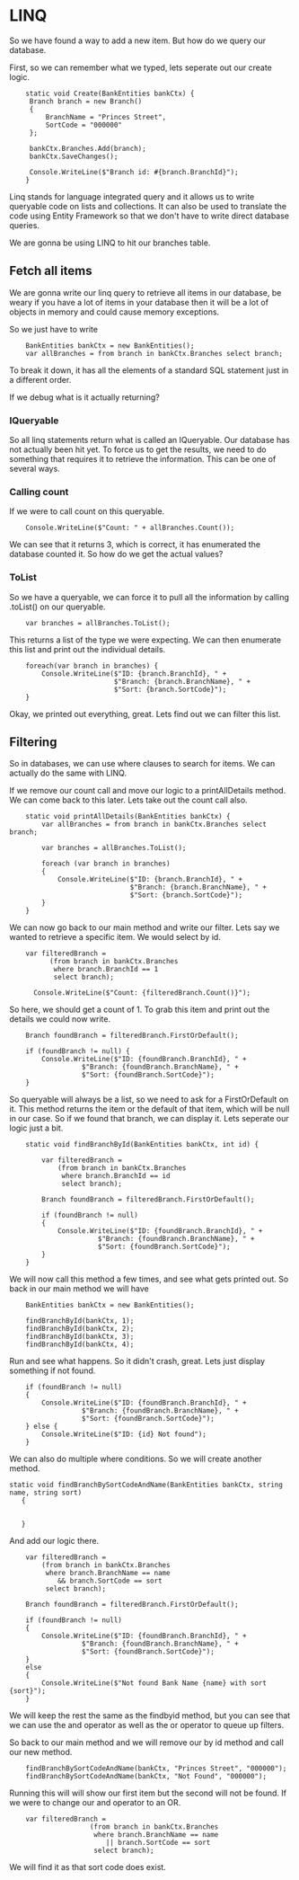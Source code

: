 # LINQ 

So we have found a way to add a new item. But how do we query our database.

First, so we can remember what we typed, lets seperate out our create logic. 

```
    static void Create(BankEntities bankCtx) {
     Branch branch = new Branch()
     {
         BranchName = "Princes Street",
         SortCode = "000000"
     };

     bankCtx.Branches.Add(branch);
     bankCtx.SaveChanges();

     Console.WriteLine($"Branch id: #{branch.BranchId}");
    }
```


Linq stands for language integrated query and it allows us to write queryable code on lists and collections. It can also be used to translate the code using Entity Framework so that we don't have to write direct database queries.

We are gonna be using LINQ to hit our branches table.

## Fetch all items

We are gonna write our linq query to retrieve all items in our database, be weary if you have a lot of items in your database then it will be a lot of objects in memory and could cause memory exceptions.

So we just have to write

```
    BankEntities bankCtx = new BankEntities();
    var allBranches = from branch in bankCtx.Branches select branch;
```

To break it down, it has all the elements of a standard SQL statement just in a different order. 

If we debug what is it actually returning?

### IQueryable

So all linq statements return what is called an IQueryable. Our database has not actually been hit yet. To force us to get the results, we need to do something that requires it to retrieve the information. This can be one of several ways.


### Calling count

If we were to call count on this queryable.

```
    Console.WriteLine($"Count: " + allBranches.Count());
```

We can see that it returns 3, which is correct, it has enumerated the database counted it. So how do we get the actual values?

### ToList

So we have a queryable, we can force it to pull all the information by calling .toList() on our queryable.

```
    var branches = allBranches.ToList();
```

This returns a list of the type we were expecting. We can then enumerate this list and print out the individual details.

```
    foreach(var branch in branches) {
        Console.WriteLine($"ID: {branch.BranchId}, " +
                          $"Branch: {branch.BranchName}, " +
                          $"Sort: {branch.SortCode}");
    }
```

Okay, we printed out everything, great. Lets find out we can filter this list.


## Filtering

So in databases, we can use where clauses to search for items. We can actually do the same with LINQ.

If we remove our count call and move our logic to a printAllDetails method. We can come back to this later. Lets take out the count call also.

```
    static void printAllDetails(BankEntities bankCtx) {
        var allBranches = from branch in bankCtx.Branches select branch;

        var branches = allBranches.ToList();

        foreach (var branch in branches)
        {
            Console.WriteLine($"ID: {branch.BranchId}, " +
                              $"Branch: {branch.BranchName}, " +
                              $"Sort: {branch.SortCode}");
        }
    }
```

We can now go back to our main method and write our filter. Lets say we wanted to retrieve a specific item. We would select by id.

```
    var filteredBranch = 
          (from branch in bankCtx.Branches 
           where branch.BranchId == 1 
           select branch);

      Console.WriteLine($"Count: {filteredBranch.Count()}");
```

So here, we should get a count of 1. To grab this item and print out the details we could now write.

```
    Branch foundBranch = filteredBranch.FirstOrDefault();

    if (foundBranch != null) {
        Console.WriteLine($"ID: {foundBranch.BranchId}, " +
                  $"Branch: {foundBranch.BranchName}, " +
                  $"Sort: {foundBranch.SortCode}");
    }
```

So queryable will always be a list, so we need to ask for a FirstOrDefault on it. This method returns the item or the default of that item, which will be null in our case. So if we found that branch, we can display it. Lets seperate our logic just a bit.

```
    static void findBranchById(BankEntities bankCtx, int id) {

        var filteredBranch =
            (from branch in bankCtx.Branches
             where branch.BranchId == id
             select branch);

        Branch foundBranch = filteredBranch.FirstOrDefault();

        if (foundBranch != null)
        {
            Console.WriteLine($"ID: {foundBranch.BranchId}, " +
                      $"Branch: {foundBranch.BranchName}, " +
                      $"Sort: {foundBranch.SortCode}");
        }
    }
```

We will now call this method a few times, and see what gets printed out. So back in our main method we will have

```
    BankEntities bankCtx = new BankEntities();

    findBranchById(bankCtx, 1);
    findBranchById(bankCtx, 2);
    findBranchById(bankCtx, 3);
    findBranchById(bankCtx, 4);
```

Run and see what happens. So it didn't crash, great. Lets just display something if not found.

```
    if (foundBranch != null)
    {
        Console.WriteLine($"ID: {foundBranch.BranchId}, " +
                  $"Branch: {foundBranch.BranchName}, " +
                  $"Sort: {foundBranch.SortCode}");
    } else {
        Console.WriteLine($"ID: {id} Not found");
    }
```

We can also do multiple where conditions. So we will create another method.

```
static void findBranchBySortCodeAndName(BankEntities bankCtx, string name, string sort)
   {
       

   }
```

And add our logic there.

```
    var filteredBranch =
        (from branch in bankCtx.Branches
         where branch.BranchName == name 
            && branch.SortCode == sort
         select branch);

    Branch foundBranch = filteredBranch.FirstOrDefault();

    if (foundBranch != null)
    {
        Console.WriteLine($"ID: {foundBranch.BranchId}, " +
                  $"Branch: {foundBranch.BranchName}, " +
                  $"Sort: {foundBranch.SortCode}");
    }
    else
    {
        Console.WriteLine($"Not found Bank Name {name} with sort {sort}");
    }
```

We will keep the rest the same as the findbyid method, but you can see that we can use the and operator as well as the or operator to queue up filters.

So back to our main method and we will remove our by id method and call our new method.

```
    findBranchBySortCodeAndName(bankCtx, "Princes Street", "000000");
    findBranchBySortCodeAndName(bankCtx, "Not Found", "000000");
```

Running this will will show our first item but the second will not be found. 
If we were to change our and operator to an OR. 

```
    var filteredBranch =
                    (from branch in bankCtx.Branches
                     where branch.BranchName == name 
                        || branch.SortCode == sort
                     select branch);
```

We will find it as that sort code does exist.

